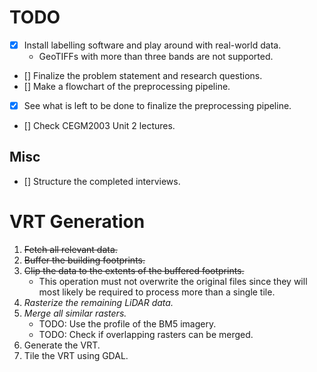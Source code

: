 # TODO

- [X] Install labelling software and play around with real-world data.
    - GeoTIFFs with more than three bands are not supported.
- [] Finalize the problem statement and research questions.
- [] Make a flowchart of the preprocessing pipeline.
- [X] See what is left to be done to finalize the preprocessing pipeline.
- [] Check CEGM2003 Unit 2 lectures.

## Misc

- [] Structure the completed interviews.

# VRT Generation

1. ~~Fetch all relevant data.~~
2. ~~Buffer the building footprints.~~
3. ~~Clip the data to the extents of the
   buffered footprints.~~
    - This operation must not overwrite
      the original files since they will
      most likely be required to process
      more than a single tile.
4. *Rasterize the remaining LiDAR data.*
5. *Merge all similar rasters.*
    - TODO: Use the profile of the BM5
      imagery.
    - TODO: Check if overlapping rasters
      can be merged.
6. Generate the VRT.
7. Tile the VRT using GDAL.